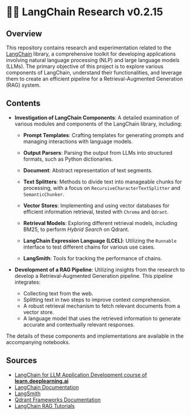 # 🦜️🔗 LangChain Research v0.2.15 

## Overview

This repository contains research and experimentation related to the [LangChain](https://python.langchain.com/v0.2/docs/introduction/) library, a comprehensive toolkit for developing applications involving natural language processing (NLP) and large language models (LLMs). The primary objective of this project is to explore various components of LangChain, understand their functionalities, and leverage them to create an efficient pipeline for a Retrieval-Augmented Generation (RAG) system.

## Contents

- **Investigation of LangChain Components**: A detailed examination of various modules and components of the LangChain library, including:

  - **Prompt Templates**: Crafting templates for generating prompts and managing interactions with language models.

  - **Output Parsers**: Parsing the output from LLMs into structured formats, such as Python dictionaries.

  - **Document**: Abstract representation of text segments.

  - **Text Splitters**: Methods to divide text into manageable chunks for processing, with a focus on `RecursiveCharacterTextSplitter` and `SemanticChunker`.

  - **Vector Stores**: Implementing and using vector databases for efficient information retrieval, tested with `Chroma` and `Qdrant`.

  - **Retrieval Models**: Exploring different retrieval models, including BM25, to perform *Hybrid Search* on Qdrant.

  - **LangChain Expression Language (LCEL)**: Utilizing the `Runnable` interface to test different chains for various use cases.

  - **LangSmith**: Tools for tracking the performance of chains.

- **Development of a RAG Pipeline**: Utilizing insights from the research to develop a Retrieval-Augmented Generation pipeline. This pipeline integrates:
  - Collecting text from the web.
  - Splitting text in two steps to improve context comprehension.
  - A robust retrieval mechanism to fetch relevant documents from a vector store.
  - A language model that uses the retrieved information to generate accurate and contextually relevant responses.

The details of these components and implementations are available in the accompanying notebooks.

## Sources

- [LangChain for LLM Application Development course of **learn.deeplearning.ai** ](https://learn.deeplearning.ai/courses/langchain/lesson/1/introduction)
- [LangChain Documentation](https://python.langchain.com/v0.2/docs/introduction/#tutorials)
- [LangSmith](https://www.langchain.com/langsmith)
- [Qdrant Frameworks Documentation](https://qdrant.tech/documentation/frameworks/langchain/)
- [LangChain RAG Tutorials](https://python.langchain.com/v0.2/docs/tutorials/rag/)
